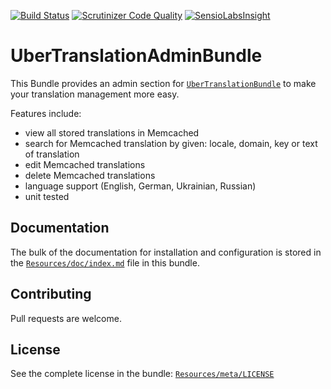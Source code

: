 [![Build Status](https://travis-ci.org/Sleepness/UberTranslationAdminBundle.svg?branch=develop)](https://travis-ci.org/Sleepness/UberTranslationAdminBundle)  [![Scrutinizer Code Quality](https://scrutinizer-ci.com/g/Sleepness/UberTranslationAdminBundle/badges/quality-score.png?b=develop)](https://scrutinizer-ci.com/g/Sleepness/UberTranslationAdminBundle/?branch=develop) [![SensioLabsInsight](https://insight.sensiolabs.com/projects/298e43b2-f277-419f-8bf3-9e4556a60732/mini.png)](https://insight.sensiolabs.com/projects/298e43b2-f277-419f-8bf3-9e4556a60732)

UberTranslationAdminBundle
=====================

This Bundle provides an admin section for [`UberTranslationBundle`](https://github.com/Sleepness/UberTranslationBundle) to make your translation management more easy.

Features include:

- view all stored translations in Memcached
- search for Memcached translation by given: locale, domain, key or text of translation
- edit Memcached translations
- delete Memcached translations
- language support (English, German, Ukrainian, Russian)
- unit tested

Documentation
-------------

The bulk of the documentation for installation and configuration is stored in the [`Resources/doc/index.md`](https://github.com/Sleepness/UberTranslationAdminBundle/blob/develop/Resources/doc/index.md) file in this bundle.

Contributing
------------

Pull requests are welcome.

License
-------

See the complete license in the bundle: [`Resources/meta/LICENSE`](https://github.com/Sleepness/UberTranslationAdminBundle/blob/develop/Resources/meta/LICENSE)
